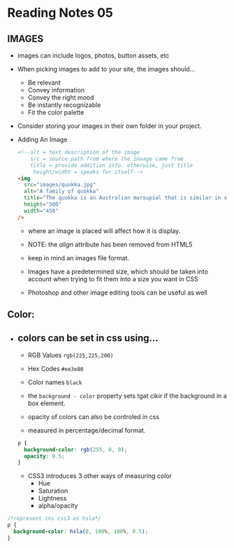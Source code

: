 # Reading Notes 05

## IMAGES

- images can include logos, photos, button assets, etc
- When picking images to add to your site, the images should...

  - Be relevant
  - Convey information
  - Convey the right mood
  - Be instantly recognizable
  - Fit the color palette

- Consider storing your images in their own folder in your project.

- Adding An Image

  ```html
  <!--alt = text description of the image
      src = source path from where the imaage came from
      title = provide addition info. otherwise, just title
       height/widht = speaks for itself-->
  <img
    src="images/quokka.jpg"
    alt="A family of quokka"
    title="The quokka is an Australian marsupial that is similar in size to the domestic cat"
    height="500"
    width="450"
  />
  ```

  - where an image is placed will affect how it is display.
  - NOTE: the _align_ attribute has been removed from HTML5

  - keep in mind an images file format.
  - Images have a predetermined size, which should be taken into account when trying to fit them into a size you want in CSS
  - Photoshop and other image editing tools can be useful as well

## Color:

- ## colors can be set in css using...

  - RGB Values `rgb(225,225,200)`
  - Hex Codes `#ee3e80`
  - Color names `black`

  - the `background - color` property sets tgat cikir if the background in a box element.
  - opacity of colors can also be controled in css
  - measured in percentage/decimal format.

  ```css
  p {
    background-color: rgb(255, 0, 0);
    opacity: 0.5;
  }
  ```

  - CSS3 introduces 3 other ways of measuring color
    - Hue
    - Saturation
    - Lightness
    - alpha/opacity

```css
/*represent ins css3 as hsla*/
p {
  background-color: hsla(0, 100%, 100%, 0.5);
}
```
